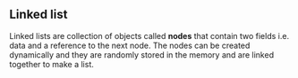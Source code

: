 ## Linked list

Linked lists are collection of objects called **nodes** that contain two fields i.e. data and
a reference to the next node. The nodes can be created dynamically and they are randomly stored in the memory and are linked together to make a list.
